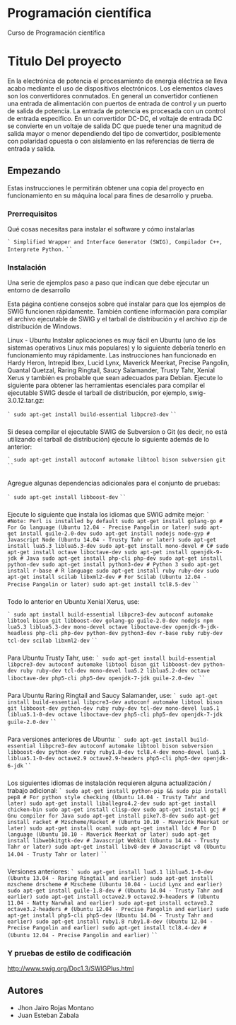 # Programación científica
Curso de Programación científica 



# Titulo Del proyecto

En la electrónica de potencia el procesamiento de energía eléctrica se lleva acabo mediante el uso de dispositivos electrónicos. Los elementos claves son los convertidores conmutados. En general un convertidor contienen una entrada de alimentación con puertos de entrada de control y un puerto de salida de potencia. La entrada de potencia es procesada con un control de entrada especifico. En un convertidor DC-DC, el voltaje de entrada DC se convierte en un voltaje de salida DC que puede tener una magnitud de salida mayor o menor dependiendo del tipo de convertidor, posiblemente con polaridad opuesta o con aislamiento en las referencias de tierra de entrada y salida.

## Empezando

Estas instrucciones le permitirán obtener una copia del proyecto en funcionamiento en su máquina local para fines de desarrollo y prueba.

### Prerrequisitos

Qué cosas necesitas para instalar el software y cómo instalarlas

`` `
Simplified Wrapper and Interface Generator (SWIG), Compilador C++, Interprete Python.
`` `
`` `
### Instalación

Una serie de ejemplos paso a paso que indican que debe ejecutar un entorno de desarrollo

Esta página contiene consejos sobre qué instalar para que los ejemplos de SWIG funcionen rápidamente. También contiene información para compilar el archivo ejecutable de SWIG y el tarball de distribución y el archivo zip de distribución de Windows.

Linux - Ubuntu
Instalar aplicaciones es muy fácil en Ubuntu (uno de los sistemas operativos Linux más populares) y lo siguiente debería tenerlo en funcionamiento muy rápidamente. Las instrucciones han funcionado en Hardy Heron, Intrepid Ibex, Lucid Lynx, Maverick Meerkat, Precise Pangolin, Quantal Quetzal, Raring Ringtail, Saucy Salamander, Trusty Tahr, Xenial Xerus y también es probable que sean adecuados para Debian. Ejecute lo siguiente para obtener las herramientas esenciales para compilar el ejecutable SWIG desde el tarball de distribución, por ejemplo, swig-3.0.12.tar.gz:

`` `
sudo apt-get install build-essential libpcre3-dev
`` `
`` `
###

Si desea compilar el ejecutable SWIG de Subversion o Git (es decir, no está utilizando el tarball de distribución) ejecute lo siguiente además de lo anterior:

`` `
sudo apt-get install autoconf automake libtool bison subversion git
`` `
`` `
###
Agregue algunas dependencias adicionales para el conjunto de pruebas:

`` `
sudo apt-get install libboost-dev
`` `
`` `
###
Ejecute lo siguiente que instala los idiomas que SWIG admite mejor:
`` `
#Note: Perl is installed by default
sudo apt-get install golang-go # For Go language (Ubuntu 12.04 - Precise Pangolin or later)
sudo apt-get install guile-2.0-dev
sudo apt-get install nodejs node-gyp # Javascript Node (Ubuntu 14.04 - Trusty Tahr or later)
sudo apt-get install lua5.3 liblua5.3-dev
sudo apt-get install mono-devel # C#
sudo apt-get install octave liboctave-dev
sudo apt-get install openjdk-9-jdk # Java
sudo apt-get install php-cli php-dev
sudo apt-get install python-dev
sudo apt-get install python3-dev # Python 3
sudo apt-get install r-base # R language
sudo apt-get install ruby ruby-dev
sudo apt-get install scilab libxml2-dev # For Scilab (Ubuntu 12.04 - Precise Pangolin or later)
sudo apt-get install tcl8.5-dev
`` `
`` `
###
Todo lo anterior en Ubuntu Xenial Xerus, use:

`` `
sudo apt install build-essential libpcre3-dev autoconf automake libtool bison git libboost-dev golang-go guile-2.0-dev nodejs npm lua5.3 liblua5.3-dev mono-devel octave liboctave-dev openjdk-9-jdk-headless php-cli php-dev python-dev python3-dev r-base ruby ruby-dev tcl-dev scilab libxml2-dev
`` `
`` `
###
Para Ubuntu Trusty Tahr, use:
`` `
sudo apt-get install build-essential libpcre3-dev autoconf automake libtool bison git libboost-dev python-dev ruby ruby-dev tcl-dev mono-devel lua5.2 liblua5.2-dev octave liboctave-dev php5-cli php5-dev openjdk-7-jdk guile-2.0-dev 
`` `
`` `
###
Para Ubuntu Raring Ringtail and Saucy Salamander, use:
`` `
sudo apt-get install build-essential libpcre3-dev autoconf automake libtool bison git libboost-dev python-dev ruby ruby-dev tcl-dev mono-devel lua5.1 liblua5.1-0-dev octave liboctave-dev php5-cli php5-dev openjdk-7-jdk guile-2.0-dev
`` `
`` `
###
Para versiones anteriores de Ubuntu:
`` `
sudo apt-get install build-essential libpcre3-dev autoconf automake libtool bison subversion libboost-dev python-dev ruby ruby1.8-dev tcl8.4-dev mono-devel lua5.1 liblua5.1-0-dev octave2.9 octave2.9-headers php5-cli php5-dev openjdk-6-jdk
`` `
`` `
###
Los siguientes idiomas de instalación requieren alguna actualización / trabajo adicional:
`` `
sudo apt-get install python-pip && sudo pip install pep8 # For python style checking (Ubuntu 14.04 - Trusty Tahr and later)
sudo apt-get install liballegro4.2-dev
sudo apt-get install chicken-bin
sudo apt-get install clisp-dev
sudo apt-get install gcj # Gnu compiler for Java
sudo apt-get install pike7.8-dev
sudo apt-get install racket # Mzscheme/Racket # (Ubuntu 10.10 - Maverick Meerkat or later)
sudo apt-get install ocaml
sudo apt-get install ldc # For D language (Ubuntu 10.10 - Maverick Meerkat or later)
sudo apt-get install libwebkitgtk-dev # Javascript Webkit (Ubuntu 14.04 - Trusty Tahr or later)
sudo apt-get install libv8-dev # Javascript v8 (Ubuntu 14.04 - Trusty Tahr or later)
`` `
`` `
###
Versiones anteriores:
`` `
sudo apt-get install lua5.1 liblua5.1-0-dev (Ubuntu 13.04 - Raring Ringtail and earlier)
sudo apt-get install mzscheme drscheme # Mzscheme (Ubuntu 10.04 - Lucid Lynx and earlier)
sudo apt-get install guile-1.8-dev # (Ubuntu 14.04 - Trusty Tahr and earlier)
sudo apt-get install octave2.9 octave2.9-headers # (Ubuntu 11.04 - Natty Narwhal and earlier)
sudo apt-get install octave3.2 octave3.2-headers # (Ubuntu 12.04 - Precise Pangolin and earlier)
sudo apt-get install php5-cli php5-dev (Ubuntu 14.04 - Trusty Tahr and earlier)
sudo apt-get install ruby1.8 ruby1.8-dev (Ubuntu 12.04 - Precise Pangolin and earlier)
sudo apt-get install tcl8.4-dev # (Ubuntu 12.04 - Precise Pangolin and earlier)
`` `
`` `
###
### Y pruebas de estilo de codificación

http://www.swig.org/Doc1.3/SWIGPlus.html

## Autores

* Jhon Jairo Rojas Montano
* Juan Esteban Zabala
